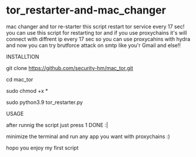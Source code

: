 # tor_restarter-and-mac_changer
mac changer and tor re-starter this script restart tor service every 17 sec!
you can use this script for restarting tor and if you use proxychains it's will connect with diffrent ip every 17 sec so you can use proxycahins with hydra and now you can try brutforce attack on smtp like you'r Gmail and else!!

INSTALLTION

git clone https://github.com/security-hm/mac_tor.git

cd mac_tor

sudo chmod +x *

sudo python3.9 tor_restarter.py

USAGE

after runnig the script just press 1 DONE :|

minimize the terminal and run any app you want with proxychains :)

hopo you enjoy my first script 
